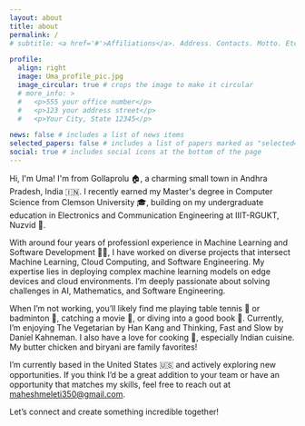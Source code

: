 ```yaml
---
layout: about
title: about
permalink: /
# subtitle: <a href='#'>Affiliations</a>. Address. Contacts. Motto. Etc.

profile:
  align: right
  image: Uma_profile_pic.jpg
  image_circular: true # crops the image to make it circular
  # more_info: >
  #   <p>555 your office number</p>
  #   <p>123 your address street</p>
  #   <p>Your City, State 12345</p>

news: false # includes a list of news items
selected_papers: false # includes a list of papers marked as "selected={true}"
social: true # includes social icons at the bottom of the page
---
```


<!-- <div style="color:red; font-size: 2em; font-weight: bold; animation: blinker 1s linear infinite;">
  ***Portfolio under construction***
</div>

<style>
@keyframes blinker {
  50% { opacity: 0; }
}
</style> -->

Hi, I'm Uma! I'm from Gollaprolu 🏠, a charming small town in Andhra Pradesh, India 🇮🇳. I recently earned my Master's degree in Computer Science from Clemson University 🎓, building on my undergraduate education in Electronics and Communication Engineering at IIIT-RGUKT, Nuzvid 🏫.

With around four years of professionl experience in Machine Learning and Software Development 👨‍💻, I have worked on diverse projects that intersect Machine Learning, Cloud Computing, and Software Engineering. My expertise lies in deploying complex machine learning models on edge devices and cloud environments. I’m deeply passionate about solving challenges in AI, Mathematics, and Software Engineering.

When I’m not working, you’ll likely find me playing table tennis 🏓 or badminton 🏸, catching a movie 🍿, or diving into a good book 📖. Currently, I’m enjoying The Vegetarian by Han Kang and Thinking, Fast and Slow by Daniel Kahneman. I also have a love for cooking 🔪, especially Indian cuisine. My butter chicken and biryani are family favorites!

I’m currently based in the United States 🇺🇸 and actively exploring new opportunities. If you think I’d be a great addition to your team or have an opportunity that matches my skills, feel free to reach out at maheshmeleti350@gmail.com.

Let’s connect and create something incredible together!

